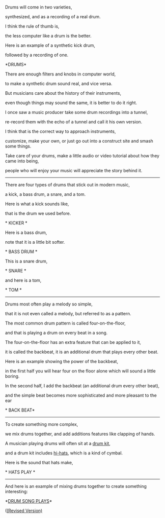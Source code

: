 Drums will come in two varieties,

synthesized, and as a recording of a real drum.

I think the rule of thumb is,

the less computer like a drum is the better.

Here is an example of a synthetic kick drum,

followed by a recording of one.

\*DRUMS\*

There are enough filters and knobs in computer world,

to make a synthetic drum sound real, and vice versa.

But musicians care about the history of their instruments,

even though things may sound the same, it is better to do it right.

I once saw a music producer take some drum recordings into a tunnel,

re-record them with the echo of a tunnel and call it his own version.

I think that is the correct way to approach instruments,

customize, make your own, or just go out into a construct site and smash some things.

Take care of your drums, make a little audio or video tutorial about how they came into being,

people who will enjoy your music will appreciate the story behind it.

---

There are four types of drums that stick out in modern music,

a kick, a bass drum, a snare, and a tom.

Here is what a kick sounds like,

that is the drum we used before.

\* KICKER \*

Here is a bass drum,

note that it is a little bit softer.

\* BASS DRUM \*

This is a snare drum,

\* SNARE \*

and here is a tom,

\* TOM \*

---

Drums most often play a melody so simple,

that it is not even called a melody, but referred to as a pattern.

The most common drum pattern is called four-on-the-floor,

and that is playing a drum on every beat in a song.

The four-on-the-floor has an extra feature that can be applied to it,

it is called the backbeat, it is an additional drum that plays every other beat.

Here is an example showing the power of the backbeat,

in the first half you will hear four on the floor alone which will sound a little boring.

In the second half, I add the backbeat (an additional drum every other beat),

and the simple beat becomes more sophisticated and more pleasant to the ear

\* BACK BEAT\*

---

To create something more complex,

we mix drums together, and add additions features like clapping of hands.

A musician playing drums will often sit at a [drum kit](https://en.wikipedia.org/wiki/Drum_kit),

and a drum kit includes [hi-hats](https://en.wikipedia.org/wiki/Hi-hat), which is a kind of cymbal.

Here is the sound that hats make,

\* HATS PLAY \*

---

And here is an example of mixing drums together to create something interesting:

\*[DRUM SONG PLAYS](files/drum-song.mp3 "Simple Drum Song")\*

([(Revised Version)](files/drum-song-revised.mp3 "Revised Drum Song")
